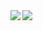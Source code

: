 <a href="https://github.com/anuraghazra/github-readme-stats">
  <img align="left" src="https://github-readme-stats.vercel.app/api?username=mizumizue&show_icons=true&theme=radical" />
</a>
<a href="https://github.com/anuraghazra/convoychat">
  <img align="left" src="https://github-readme-stats.vercel.app/api/top-langs/?username=mizumizue&show_icons=true&theme=radical" />
</a>
